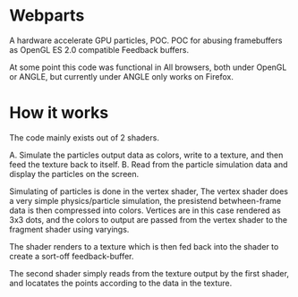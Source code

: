 Webparts
========

A hardware accelerate GPU particles, POC.
POC for abusing framebuffers as OpenGL ES 2.0 compatible Feedback buffers.

At some point this code was functional in All browsers, both under OpenGL or ANGLE, but currently under ANGLE only works on Firefox.

How it works
========

The code mainly exists out of 2 shaders.

A. Simulate the particles output data as colors, write to a texture, and then feed the texture back to itself.
B. Read from the particle simulation data and display the particles on the screen.

Simulating of particles is done in the vertex shader,
The vertex shader does a very simple physics/particle simulation, the presistend betwheen-frame data is then compressed into colors.
Vertices are in this case rendered as 3x3 dots, and the colors to output are passed from the vertex shader to the fragment shader using varyings.

The shader renders to a texture which is then fed back into the shader to create a sort-off feedback-buffer.

The second shader simply reads from the texture output by the first shader, and locatates the points according to the data in the texture.

